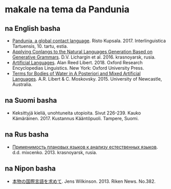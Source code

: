 # makale na tema da Pandunia

## na English basha

- [Pandunia, a global contact language](https://dea.digar.ee/cgi-bin/dea?a=d&d=JVinterlinguisticatrt201705.2.5.2.4). Risto Kupsala. 2017. Interlinguistica Tartuensis, 10. tartu, estia.
- [Applying Conlangs to the Natural Languages Generation Based on Generative Grammars](http://scjournal.ru/articles/issn_1997-2911_2016_12-3_35.pdf). D.V. Lichargin et al. 2016. krasnoyarsk, rusia.
- [Artificial Languages](https://oxfordre.com/linguistics/view/10.1093/acrefore/9780199384655.001.0001/acrefore-9780199384655-e-11). Alan Reed Libert. 2018. Oxford Research Encyclopedias Linguistics. New York: Oxford University Press.
- [Terms for Bodies of Water in A Posteriori and Mixed Artificial Languages](http://s3.amazonaws.com/academia.edu.documents/39789548/JUL2015fall_Libert___Moskovsky.pdf?AWSAccessKeyId=AKIAIWOWYYGZ2Y53UL3A&Expires=1498078623&Signature=uGDbvzaTsiPSh1hAozL5h53G%2B24%3D&response-content-disposition=inline%3B%20filename%3DTerms_for_Bodies_of_Water_in_A_Posterior.pdf). A.R. Libert & C. Moskovsky. 2015. University of Newcastle, Australia.

## na Suomi basha

- Keksittyjä kieliä, unohtuneita utopioita. Sivut 226-239. Kauko Kämäräinen. 2017. Kustannus Kääntöpuoli. Tampere, Suomi.

## na Rus basha

- [Применимость плановых языков к анализу естественных языков](http://elib.sfu-kras.ru/handle/2311/11853). d.d. mixcenko. 2013. krasnoyarsk, rusia.

## na Nipon basha

- [本物の国際言語を求めて](http://www.pandunia.info/makal/RikenNews_No382_2013.png). Jens Wilkinson. 2013. Riken News. No.382.

